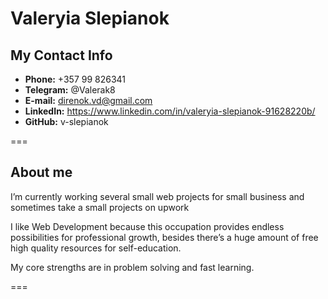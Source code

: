 # Valeryia Slepianok

##  My Contact Info
- **Phone:** +357 99 826341 
- **Telegram:** @Valerak8
- **E-mail:** direnok.vd@gmail.com
- **LinkedIn:** https://www.linkedin.com/in/valeryia-slepianok-91628220b/
- **GitHub:** v-slepianok

===

## About me

I’m currently working several small web projects for small business and sometimes take a small projects on upwork

I like Web Development because this occupation provides endless possibilities for professional growth,
besides there’s a huge amount of free high quality resources for self-education.

My core strengths are in problem solving and fast learning.

===

